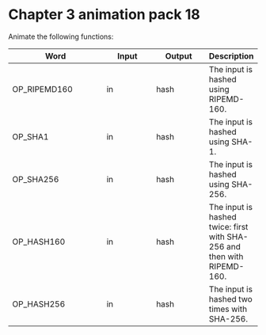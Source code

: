 # Chapter 3 animation pack 18

Animate the following functions:

<table><thead><tr><th width="214">Word</th><th width="117">Input</th><th width="118">Output</th><th>Description</th></tr></thead><tbody><tr><td>OP_RIPEMD160</td><td>in</td><td>hash</td><td>The input is hashed using RIPEMD-160.</td></tr><tr><td>OP_SHA1</td><td>in</td><td>hash</td><td>The input is hashed using SHA-1.</td></tr><tr><td>OP_SHA256</td><td>in</td><td>hash</td><td>The input is hashed using SHA-256.</td></tr><tr><td>OP_HASH160</td><td>in</td><td>hash</td><td>The input is hashed twice: first with SHA-256 and then with RIPEMD-160.</td></tr><tr><td>OP_HASH256</td><td>in</td><td>hash</td><td>The input is hashed two times with SHA-256.</td></tr></tbody></table>
